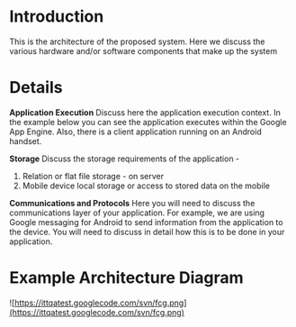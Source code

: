 # Introduction #

This is the architecture of the proposed system. Here we discuss the various hardware and/or software components that make up the system


# Details #

**Application Execution**
Discuss here the application execution context. In the example below you can see the application executes within the Google App Engine. Also, there is a client application running on an Android handset.

**Storage**
Discuss the storage requirements of the application -
  1. Relation or flat file storage - on server
  1. Mobile device local storage or access to stored data on the mobile

**Communications and Protocols**
Here you will need to discuss the communications layer of your application. For example, we are using Google messaging for Android to send information from the application to the device. You will need to discuss in detail how this is to be done in your application.

# Example Architecture Diagram #

![https://ittqatest.googlecode.com/svn/fcg.png](https://ittqatest.googlecode.com/svn/fcg.png)